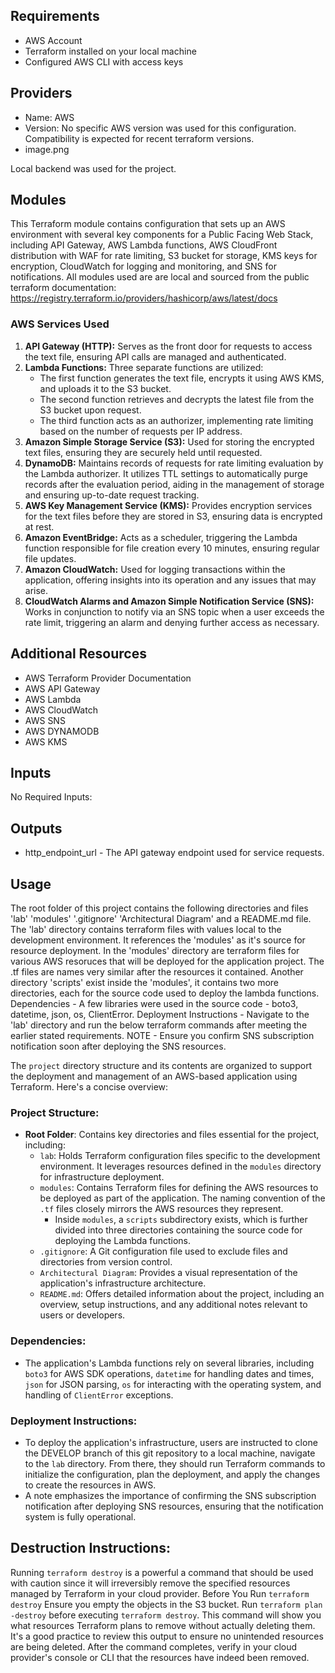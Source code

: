 ## Requirements
- AWS Account
- Terraform installed on your local machine
- Configured AWS CLI with access keys

## Providers
- Name: AWS
- Version: No specific AWS version was used for this configuration. Compatibility is expected for recent terraform versions.
- image.png

Local backend was used for the project.

## Modules
This Terraform module contains configuration that sets up an AWS environment with several key components for a Public Facing Web Stack, including API Gateway, AWS Lambda functions, AWS CloudFront distribution with WAF for rate limiting, S3 bucket for storage, KMS keys for encryption, CloudWatch for logging and monitoring, and SNS for notifications.
All modules used are are local and sourced from the public terraform documentation: https://registry.terraform.io/providers/hashicorp/aws/latest/docs

### AWS Services Used
1. **API Gateway (HTTP):** Serves as the front door for requests to access the text file, ensuring API calls are managed and authenticated.
2. **Lambda Functions:** Three separate functions are utilized:
   - The first function generates the text file, encrypts it using AWS KMS, and uploads it to the S3 bucket.
   - The second function retrieves and decrypts the latest file from the S3 bucket upon request.
   - The third function acts as an authorizer, implementing rate limiting based on the number of requests per IP address.
3. **Amazon Simple Storage Service (S3):** Used for storing the encrypted text files, ensuring they are securely held until requested.
4. **DynamoDB:** Maintains records of requests for rate limiting evaluation by the Lambda authorizer. It utilizes TTL settings to automatically purge records after the evaluation period, aiding in the management of storage and ensuring up-to-date request tracking.
5. **AWS Key Management Service (KMS):** Provides encryption services for the text files before they are stored in S3, ensuring data is encrypted at rest.
6. **Amazon EventBridge:** Acts as a scheduler, triggering the Lambda function responsible for file creation every 10 minutes, ensuring regular file updates.
7. **Amazon CloudWatch:** Used for logging transactions within the application, offering insights into its operation and any issues that may arise.
8. **CloudWatch Alarms and Amazon Simple Notification Service (SNS):** Works in conjunction to notify via an SNS topic when a user exceeds the rate limit, triggering an alarm and denying further access as necessary.

## Additional Resources
- AWS Terraform Provider Documentation
- AWS API Gateway
- AWS Lambda
- AWS CloudWatch
- AWS SNS
- AWS DYNAMODB
- AWS KMS

## Inputs
No Required Inputs:

## Outputs
* http_endpoint_url - The API gateway endpoint used for service requests.

## Usage
The root folder of this project contains the following directories and files 'lab' 'modules' '.gitignore' 'Architectural Diagram' and a README.md file.
The 'lab' directory contains terraform files with values local to the development environment. It references the 'modules' as it's source for resource deployment.
In the 'modules' directory are terraform files for various AWS resoruces that will be deployed for the application project. The .tf files are names very similar after the resources it contained.
Another directory 'scripts' exist inside the 'modules', it contains two more directories, each for the source code used to deploy the lambda functions.
Dependencies - A few libraries were used in the source code - boto3, datetime, json, os, ClientError.
Deployment Instructions - Navigate to the 'lab' directory and run the below terraform commands after meeting the earlier stated requirements.
NOTE - Ensure you confirm SNS subscription notification soon after deploying the SNS resources.

The `project` directory structure and its contents are organized to support the deployment and management of an AWS-based application using Terraform. Here's a concise overview:

### Project Structure:
- **Root Folder**: Contains key directories and files essential for the project, including:
  - `lab`: Holds Terraform configuration files specific to the development environment. It leverages resources defined in the `modules` directory for infrastructure deployment.
  - `modules`: Contains Terraform files for defining the AWS resources to be deployed as part of the application. The naming convention of the `.tf` files closely mirrors the AWS resources they represent.
    - Inside `modules`, a `scripts` subdirectory exists, which is further divided into three directories containing the source code for deploying the Lambda functions.
  - `.gitignore`: A Git configuration file used to exclude files and directories from version control.
  - `Architectural Diagram`: Provides a visual representation of the application's infrastructure architecture.
  - `README.md`: Offers detailed information about the project, including an overview, setup instructions, and any additional notes relevant to users or developers.

### Dependencies:
- The application's Lambda functions rely on several libraries, including `boto3` for AWS SDK operations, `datetime` for handling dates and times, `json` for JSON parsing, `os` for interacting with the operating system, and handling of `ClientError` exceptions.

### Deployment Instructions:
- To deploy the application's infrastructure, users are instructed to clone the DEVELOP branch of this git repository to a local machine, navigate to the `lab` directory. From there, they should run Terraform commands to initialize the configuration, plan the deployment, and apply the changes to create the resources in AWS.
- A note emphasizes the importance of confirming the SNS subscription notification after deploying SNS resources, ensuring that the notification system is fully operational.

## Destruction Instructions:
Running `terraform destroy` is a powerful a command that should be used with caution since it will irreversibly remove the specified resources managed by Terraform in your cloud provider.
Before You Run `terraform destroy` Ensure you empty the objects in the S3 bucket. Run `terraform plan -destroy` before executing `terraform destroy`. This command will show you what resources Terraform plans to remove without actually deleting them. It's a good practice to review this output to ensure no unintended resources are being deleted. After the command completes, verify in your cloud provider's console or CLI that the resources have indeed been removed.